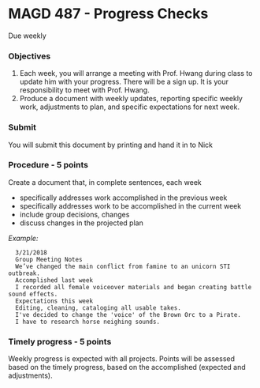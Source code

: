 # MAGD 487 - Progress Checks

Due weekly

### Objectives
1. Each week, you will arrange a meeting with Prof. Hwang during class to update him with your progress. There will be a sign up. It is your responsibility to meet with Prof. Hwang.
2. Produce a document with weekly updates, reporting specific weekly work, adjustments to plan, and specific expectations for next week. 

### Submit
You will submit this document by printing and hand it in to Nick

### Procedure - 5 points
Create a document that, in complete sentences, each week
+ specifically addresses work accomplished in the previous week
+ specifically addresses work to be accomplished in the current week
+ include group decisions, changes
+ discuss changes in the projected plan

*Example:*

      3/21/2018
      Group Meeting Notes
      We’ve changed the main conflict from famine to an unicorn STI outbreak.
      Accomplished last week	
      I recorded all female voiceover materials and began creating battle sound effects. 
      Expectations this week
      Editing, cleaning, cataloging all usable takes.
      I've decided to change the 'voice' of the Brown Orc to a Pirate.
      I have to research horse neighing sounds. 

### Timely progress - 5 points
Weekly progress is expected with all projects.
Points will be assessed based on the timely progress, based on the accomplished (expected and adjustments).
